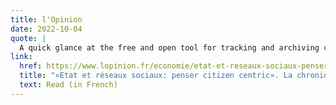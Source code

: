 ```yaml
---
title: l'Opinion
date: 2022-10-04
quote: | 
  A quick glance at the free and open tool for tracking and archiving changes in the TOS of major online service providers, “Open Terms Archive”, developed by the [French] Digital Ambassador, shows how indigestible and evolving the legal texts are.
link: 
  href: https://www.lopinion.fr/economie/etat-et-reseaux-sociaux-penser-citizen-centric-la-chronique-de-david-lacombled
  title: "«Etat et réseaux sociaux: penser citizen centric». La chronique de David Lacombled"
  text: Read (in French)
---
```


